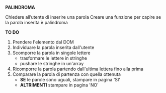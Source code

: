 **PALINDROMA**

Chiedere all’utente di inserire una parola
Creare una funzione per capire se la parola inserita è palindroma

**TO DO**

1. Prendere l'elemento dal DOM
2. Individuare la parola inserita dall'utente
3. Scomporre la parola in singole lettere
   - trasformare le lettere in stringhe
   - pushare le stringhe in un'array
4. Ricomporre la parola partendo dall'ultima lettera fino alla prima
5. Comparare la parola di partenza con quella ottenuta
   - **SE** le parole sono uguali, stampare in pagina 'SI'
   - **ALTRIMENTI** stampare in pagina 'NO'

